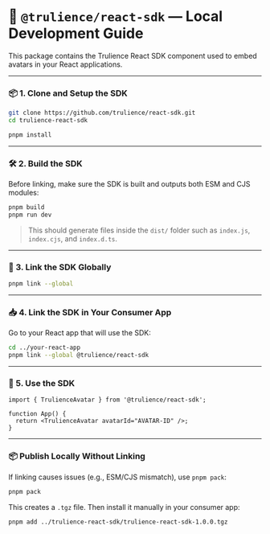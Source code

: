 # 🧩 `@trulience/react-sdk` — Local Development Guide

This package contains the Trulience React SDK component used to embed avatars in your React applications.

---

### 📦 1. Clone and Setup the SDK

```bash
git clone https://github.com/trulience/react-sdk.git
cd trulience-react-sdk

pnpm install
```

---

### 🛠️ 2. Build the SDK

Before linking, make sure the SDK is built and outputs both ESM and CJS modules:

```bash
pnpm build
pnpm run dev
```

> This should generate files inside the `dist/` folder such as `index.js`, `index.cjs`, and `index.d.ts`.

---

### 🔗 3. Link the SDK Globally

```bash
pnpm link --global
```

---

### 📥 4. Link the SDK in Your Consumer App

Go to your React app that will use the SDK:

```bash
cd ../your-react-app
pnpm link --global @trulience/react-sdk
```

---

### 🚀 5. Use the SDK

```tsx
import { TrulienceAvatar } from '@trulience/react-sdk';

function App() {
  return <TrulienceAvatar avatarId="AVATAR-ID" />;
}
```

---

### 📦 Publish Locally Without Linking

If linking causes issues (e.g., ESM/CJS mismatch), use `pnpm pack`:

```bash
pnpm pack
```

This creates a `.tgz` file. Then install it manually in your consumer app:

```bash
pnpm add ../trulience-react-sdk/trulience-react-sdk-1.0.0.tgz
```
